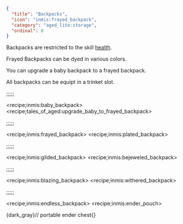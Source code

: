 ```json
{
  "title": "Backpacks",
  "icon": "inmis:frayed_backpack",
  "category": "aged_lite:storage",
  "ordinal": 0
}
```

Backpacks are restricted to the skill [health](^aged_lite:character/skills).


Frayed Backpacks can be dyed in various colors.


You can upgrade a baby backpack to a frayed backpack.


All backpacks can be equipt in a trinket slot.

;;;;;


<recipe;inmis:baby_backpack>
<recipe;tales_of_aged:upgrade_baby_to_frayed_backpack>

;;;;;


<recipe;inmis:frayed_backpack>
<recipe;inmis:plated_backpack>

;;;;;


<recipe;inmis:gilded_backpack>
<recipe;inmis:bejeweled_backpack>

;;;;;


<recipe;inmis:blazing_backpack>
<recipe;inmis:withered_backpack>

;;;;;


<recipe;inmis:endless_backpack>
<recipe;inmis:ender_pouch>

{dark_gray}// portable ender chest{}